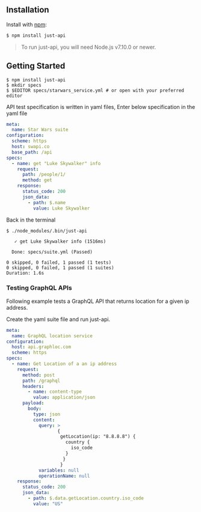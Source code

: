 ## Installation

Install with [npm](https://npmjs.org):

```sh
$ npm install just-api
```

>To run just-api, you will need Node.js v7.10.0 or newer.


## Getting Started

```
$ npm install just-api
$ mkdir specs
$ $EDITOR specs/starwars_service.yml # or open with your preferred editor
```

API test specification is written in yaml files, Enter below specification in the yaml file

```yaml
meta:
  name: Star Wars suite
configuration:
  scheme: https
  host: swapi.co
  base_path: /api
specs:
  - name: get "Luke Skywalker" info
    request:
      path: /people/1/
      method: get
    response:
      status_code: 200
      json_data:
        - path: $.name
          value: Luke Skywalker
```

Back in the terminal

```
$ ./node_modules/.bin/just-api

   ✓ get Luke Skywalker info (1516ms)

  Done: specs/suite.yml (Passed)

0 skipped, 0 failed, 1 passed (1 tests)
0 skipped, 0 failed, 1 passed (1 suites)
Duration: 1.6s
```

### Testing GraphQL APIs

Following example tests a GraphQL API that returns location for a given ip address.

Create the yaml suite file and run just-api.

```yaml
meta:
  name: GraphQL location service
configuration:
  host: api.graphloc.com
  scheme: https
specs:
  - name: Get Location of a an ip address
    request:
      method: post
      path: /graphql
      headers:
        - name: content-type
          value: application/json
      payload:
        body:
          type: json
          content:
            query: >
                   {
                    getLocation(ip: "8.8.8.8") {
                      country {
                        iso_code
                      }
                     }
                    }
            variables: null
            operationName: null
    response:
      status_code: 200
      json_data:
        - path: $.data.getLocation.country.iso_code
          value: "US"

```
